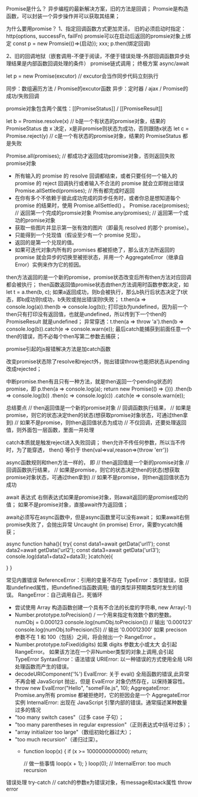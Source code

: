 Promise是什么？
异步编程的最新解决方案，旧的方法是回调；
Promsie是构造函数，可以封装一个异步操作并可以获取其结果；

为什么要用promise？
1、指定回调函数方式更加灵活，
旧的必须启动时指定：http(options, successFn, failFn)
promsie可以在启动后返回的promsie对象上绑定
const p = new Promsie(()=>{启动});
xxx;
p.then(绑定回调)

2、旧的回调地狱（嵌套调用-不便于阅读，不便于错误处理-外部回调函数异步处理结果是内部函数回调处理的条件）
promise链式调用；
终极方案 async/await

let p = new Promise(excutor) // excutor会当作同步代码立刻执行

同步：数组遍历方法 / Promise的excutor函数
异步：定时器 / ajax / Promise的成功/失败回调

promsie对象包含两个属性：[[PromiseStatus]] / [[PromiseResult]]

let b = Promise.resolve(x) // b是一个有状态的promise对象，结果的 PromiseStatus 由 x 决定，x是非promise则状态为成功，否则跟随x状态
let c = Promise.reject(y)  // c是一个有状态的promise对象，结果的 PromiseStatus 都是失败

Promise.all(promises); // 都成功才返回成功promise对象，否则返回失败promise对象
- 所有输入的 promise 的 resolve 回调都结束，或者只要任何一个输入的 promise 的 reject 回调执行或者输入不合法的 promise 就会立即抛出错误
Promise.allSettled(promises); // 所有都完成时返回
- 在你有多个不依赖于彼此成功完成的异步任务时，或者你总是想知道每个 promise 的结果时，使用 Promise.allSettled() 。
Promise.race(promises); // 返回第一个完成的promsie对象
Promise.any(promises); // 返回第一个成功的promise对象
- 获取一些图片并显示第一张有效的图片（即最先 resolved 的那个 promise）。
- 只能得到一个兑现值（假设至少有一个 promise 兑现）。
- 返回的是第一个兑现的值。
- 如果可迭代对象内所有的 promises 都被拒绝了，那么该方法所返回的 promise 就会异步的切换至被拒状态，并用一个 AggregateError（继承自 Error）实例来作为它的拒因。

then方法返回的是一个新的promise，promise状态改变后所有then方法对应回调都会被执行；
then函数返回值promise状态由then方法调用时函数参数决定，如
let t = a.then(b, c);
如果a返回成功，则b会被执行，那么b执行后状态决定了t状态，即b成功则t成功，b失败或抛出错误则t失败；
t.then(a => console.log(a)).then(b => console.log(b));
打印出b为undefined，因为前一个then只有打印没有返回值，也就是undefined，所以传到下一个then的 PromiseResult 就是undefined；
异常穿透：t.then(a => throw 'a').then(b => console.log(b)).catch(e => console.warn(e));
最后catch能捕获到前面任意一个then的错误，而不必每个then写第二参数去捕获；

promise引起的js报错解决方法是加catch函数

改变promise状态除了resolve和reject外，抛出错误throw也能把状态从pending改成rejected；

中断promise.then有且只有一种方法，就是then返回一个pending状态的promise，即
p.then(a => console.log(a); return new Promise(() => {}))
 .then(b => console.log(b))
 .then(c => console.log(c))
 .catch(e => console.warn(e));



总结要点
    // then返回值是一个新的promise对象
    // 回调函数执行结果，
    // 如果是promise，则它的状态决定then的状态(想获取promise对象状态，可通过then拿到)
    // 如果不是promise，则then返回值状态为成功
  // 不仅回调，还要处理返回值，则外面包一层函数，里面一并处理

  catch本质就是触发reject进入失败回调；
  then允许不传任何参数，所以当不传时，为了能穿透，
  then() 等价于
  then(val=>val,reason=>{throw 'err'})

async函数规则和then方法一样的，
即
    // then返回值是一个新的promise对象
    // 回调函数执行结果，
    // 如果是promise，则它的状态决定then的状态(想获取promise对象状态，可通过then拿到)
    // 如果不是promise，则then返回值状态为成功


await 表达式
右侧表达式如果是promise对象，则await返回的是promise成功的值；
如果不是promise对象，直接await作为返回值；

await必须写在async函数中，但是async函数里可以没有await；
如果await右侧promise失败了，会抛出异常 Uncaught (in promise) Error，需要trycatch捕获；

async function haha(){
  try{
    const data1=await getData('url1');
    const data2=await getData('url2');
    const data3=await getData('url3');
    console.log(data1+data2+data3);
  }catch(e){

  }
}

常见内置错误
ReferenceError：引用的变量不存在
TypeError：类型错误，如获取undefined属性，把undefined当函数调用; 值的类型非预期类型时发生的错误。
RangeError：自己调用自己，死循环
- 尝试使用 Array 构造函数创建一个具有不合法的长度的字符串, new Array(-1)
- Number.prototype.toPrecision() / 一个用来指定有效数个数的整数。
  numObj = 0.000123
  console.log(numObj.toPrecision())    // 输出 '0.000123'
  console.log(numObj.toPrecision(5))   // 输出 '0.00012300'
  如果 precison 参数不在 1 和 100（包括）之间，将会抛出一个 RangeError 。
- Number.prototype.toFixed(digits)
  如果 digits 参数太小或太大 会引起 RangeError。
  如果该方法在一个非Number类型的对象上调用,会引起 TypeError
SyntaxError：语法错误
URIError: 以一种错误的方式使用全局 URI 处理函数而产生的错误。
- decodeURIComponent('%')
EvalError: 关于 eval() 全局函数的错误,此异常不再会被 JavaScript 抛出，但是 EvalError 对象仍然存在，以保持兼容性。
- throw new EvalError("Hello", "someFile.js", 10);
AggregateError: Promise.any所有 promise 都被拒绝时，它的拒因会是一个 AggregateError 实例
InternalError: 出现在 JavaScript 引擎内部的错误。通常描述某种数量过多的情况
- "too many switch cases"（过多 case 子句）；
- "too many parentheses in regular expression"（正则表达式中括号过多）；
- "array initializer too large"（数组初始化器过大）；
- "too much recursion"（递归过深）。
  - function loop(x) {
      if (x >= 1000000000000) return;

      // 做一些事情
      loop(x + 1);
    }
    loop(0);
    // InternalError: too much recursion


错误处理
try-catch // catch的参数e为错误对象，有message和stack属性
throw error
